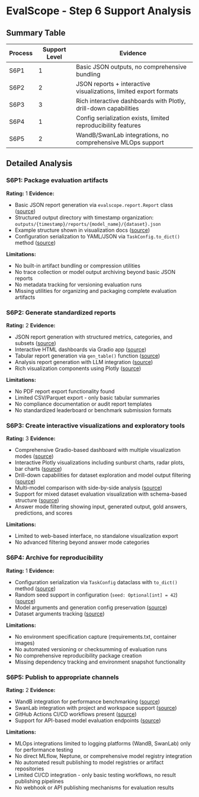 # EvalScope - Step 6 Support Analysis

## Summary Table
| Process | Support Level | Evidence |
|---------|--------------|----------|
| S6P1 | 1 | Basic JSON outputs, no comprehensive bundling |
| S6P2 | 2 | JSON reports + interactive visualizations, limited export formats |
| S6P3 | 3 | Rich interactive dashboards with Plotly, drill-down capabilities |
| S6P4 | 1 | Config serialization exists, limited reproducibility features |
| S6P5 | 2 | WandB/SwanLab integrations, no comprehensive MLOps support |

## Detailed Analysis

### S6P1: Package evaluation artifacts
**Rating:** 1
**Evidence:**
- Basic JSON report generation via `evalscope.report.Report` class ([source](evalscope/report/report.py:110-149))
- Structured output directory with timestamp organization: `outputs/{timestamp}/reports/{model_name}/{dataset}.json`
- Example structure shown in visualization docs ([source](docs/en/get_started/visualization.md:64-76))
- Configuration serialization to YAML/JSON via `TaskConfig.to_dict()` method ([source](evalscope/config.py:28-149))

**Limitations:**
- No built-in artifact bundling or compression utilities
- No trace collection or model output archiving beyond basic JSON reports
- No metadata tracking for versioning evaluation runs
- Missing utilities for organizing and packaging complete evaluation artifacts

### S6P2: Generate standardized reports
**Rating:** 2
**Evidence:**
- JSON report generation with structured metrics, categories, and subsets ([source](evalscope/report/generator.py:34-121))
- Interactive HTML dashboards via Gradio app ([source](evalscope/app/app.py))
- Tabular report generation via `gen_table()` function ([source](evalscope/summarizer.py:32))
- Analysis report generation with LLM integration ([source](evalscope/report/report.py:13-22))
- Rich visualization components using Plotly ([source](evalscope/app/utils/visualization.py))

**Limitations:**
- No PDF report export functionality found
- Limited CSV/Parquet export - only basic tabular summaries
- No compliance documentation or audit report templates
- No standardized leaderboard or benchmark submission formats

### S6P3: Create interactive visualizations and exploratory tools
**Rating:** 3
**Evidence:**
- Comprehensive Gradio-based dashboard with multiple visualization modes ([source](docs/en/get_started/visualization.md))
- Interactive Plotly visualizations including sunburst charts, radar plots, bar charts ([source](evalscope/app/utils/visualization.py:18-50))
- Drill-down capabilities for dataset exploration and model output filtering ([source](docs/en/get_started/visualization.md:95-106))
- Multi-model comparison with side-by-side analysis ([source](docs/en/get_started/visualization.md:109-115))
- Support for mixed dataset evaluation visualization with schema-based structure ([source](docs/en/get_started/visualization.md:118-153))
- Answer mode filtering showing input, generated output, gold answers, predictions, and scores

**Limitations:**
- Limited to web-based interface, no standalone visualization export
- No advanced filtering beyond answer mode categories

### S6P4: Archive for reproducibility
**Rating:** 1
**Evidence:**
- Configuration serialization via `TaskConfig` dataclass with `to_dict()` method ([source](evalscope/config.py))
- Random seed support in configuration (`seed: Optional[int] = 42`) ([source](evalscope/config.py:100-101))
- Model arguments and generation config preservation ([source](evalscope/config.py:37-65))
- Dataset arguments tracking ([source](evalscope/config.py:51-52))

**Limitations:**
- No environment specification capture (requirements.txt, container images)
- No automated versioning or checksumming of evaluation runs
- No comprehensive reproducibility package creation
- Missing dependency tracking and environment snapshot functionality

### S6P5: Publish to appropriate channels
**Rating:** 2
**Evidence:**
- WandB integration for performance benchmarking ([source](evalscope/perf/utils/log_utils.py:6-23))
- SwanLab integration with project and workspace support ([source](evalscope/perf/utils/log_utils.py:25-49))
- GitHub Actions CI/CD workflows present ([source](.github/workflows/))
- Support for API-based model evaluation endpoints ([source](evalscope/config.py:103-107))

**Limitations:**
- MLOps integrations limited to logging platforms (WandB, SwanLab) only for performance testing
- No direct MLflow, Neptune, or comprehensive model registry integration
- No automated result publishing to model registries or artifact repositories
- Limited CI/CD integration - only basic testing workflows, no result publishing pipelines
- No webhook or API publishing mechanisms for evaluation results